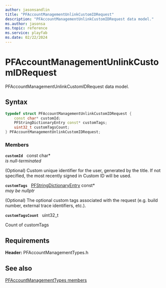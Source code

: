 ```yaml
---
author: jasonsandlin
title: "PFAccountManagementUnlinkCustomIDRequest"
description: "PFAccountManagementUnlinkCustomIDRequest data model."
ms.author: jasonsa
ms.topic: reference
ms.service: playfab
ms.date: 02/22/2024
---
```


# PFAccountManagementUnlinkCustomIDRequest  

PFAccountManagementUnlinkCustomIDRequest data model.  

## Syntax  
  
```cpp
typedef struct PFAccountManagementUnlinkCustomIDRequest {  
    const char* customId;  
    PFStringDictionaryEntry const* customTags;  
    uint32_t customTagsCount;  
} PFAccountManagementUnlinkCustomIDRequest;  
```
  
### Members  
  
**`customId`** &nbsp; const char*  
*is null-terminated*  
  
(Optional) Custom unique identifier for the user, generated by the title. If not specified, the most recently signed in Custom ID will be used.
  
**`customTags`** &nbsp; [PFStringDictionaryEntry](../../pftypes/structs/pfstringdictionaryentry.md) const*  
*may be nullptr*  
  
(Optional) The optional custom tags associated with the request (e.g. build number, external trace identifiers, etc.).
  
**`customTagsCount`** &nbsp; uint32_t  
  
Count of customTags
  
  
## Requirements  
  
**Header:** PFAccountManagementTypes.h
  
## See also  
[PFAccountManagementTypes members](../pfaccountmanagementtypes_members.md)  

  
  

